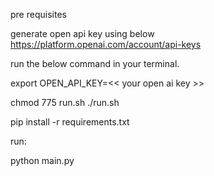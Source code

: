 pre requisites

generate open api key using below
https://platform.openai.com/account/api-keys

run the below command in your terminal.

export OPEN_API_KEY=<< your open ai key >>

chmod 775 run.sh
./run.sh

pip install -r requirements.txt

run:

python main.py